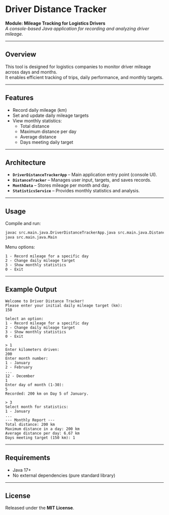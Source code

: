 # Driver Distance Tracker

**Module: Mileage Tracking for Logistics Drivers**  
*A console-based Java application for recording and analyzing driver mileage.*

---

## Overview

This tool is designed for logistics companies to monitor driver mileage across days and months.  
It enables efficient tracking of trips, daily performance, and monthly targets.

---

## Features

- Record daily mileage (km)  
- Set and update daily mileage targets  
- View monthly statistics:
  - Total distance
  - Maximum distance per day
  - Average distance
  - Days meeting daily target  

---

## Architecture

- **`DriverDistanceTrackerApp`** – Main application entry point (console UI).  
- **`DistanceTracker`** – Manages user input, targets, and saves records.  
- **`MonthData`** – Stores mileage per month and day.  
- **`StatisticsService`** – Provides monthly statistics and analysis.  

---

## Usage

Compile and run:

```bash
javac src.main.java.DriverDistanceTrackerApp.java src.main.java.DistanceTracker.java src.main.java.MonthData.java src.main.java.StatisticsService.java
java src.main.java.Main
```

Menu options:

```
1 - Record mileage for a specific day
2 - Change daily mileage target
3 - Show monthly statistics
0 - Exit
```

---

## Example Output

```
Welcome to Driver Distance Tracker!
Please enter your initial daily mileage target (km):
150

Select an option:
1 - Record mileage for a specific day
2 - Change daily mileage target
3 - Show monthly statistics
0 - Exit

> 1
Enter kilometers driven:
200
Enter month number:
1 - January
2 - February
...
12 - December
1
Enter day of month (1-30):
5
Recorded: 200 km on Day 5 of January.

> 3
Select month for statistics:
1 - January
...
--- Monthly Report ---
Total distance: 200 km
Maximum distance in a day: 200 km
Average distance per day: 6.67 km
Days meeting target (150 km): 1
```

---

## Requirements

- Java 17+  
- No external dependencies (pure standard library)

---

## License

Released under the **MIT License**.
